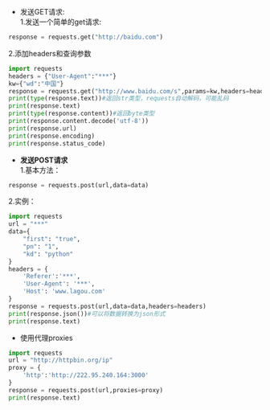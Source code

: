 - 发送GET请求:  
1.发送一个简单的get请求:  
```python
response = requests.get("http://baidu.com")
```  
2.添加headers和查询参数  
```python
import requests
headers = {"User-Agent":"***"}
kw={"wd":"中国"}
response = requests.get("http://www.baidu.com/s",params=kw,headers=headers)
print(type(response.text))#返回str类型，requests自动解码，可能乱码
print(response.text)
print(type(response.content))#返回byte类型
print(response.content.decode('utf-8'))
print(response.url)
print(response.encoding)
print(response.status_code)
```  
- **发送POST请求**  
1.基本方法：
```python
response = requests.post(url,data=data)
```
2.实例：  
```python
import requests
url = "***"
data={
    "first": "true",
    "pn": "1",
    "kd": "python"
}
headers = {
    'Referer':'***',
    'User-Agent': '***',
    'Host': 'www.lagou.com'
}
response = requests.post(url,data=data,headers=headers)
print(response.json())#可以将数据转换为json形式
print(response.text)
```  
- 使用代理proxies  
```python 
import requests
url = "http://httpbin.org/ip"
proxy = {
    'http':'http://222.95.240.164:3000'
}
response = requests.post(url,proxies=proxy)
print(response.text)
```
